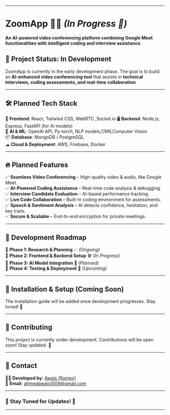   

---

# **ZoomApp** 🎥💡 *(In Progress 🚧)*  

**An AI-powered video conferencing platform combining Google Meet functionalities with intelligent coding and interview assistance.**  

## 🚀 **Project Status: In Development**  
ZoomApp is currently in the early development phase. The goal is to build an **AI-enhanced video conferencing tool** that assists in **technical interviews, coding assessments, and real-time collaboration**.  

---

## 🛠 **Planned Tech Stack**  
🚀 **Frontend**: React, Tailwind CSS, WebRTC ,Socket.io 
🖥 **Backend**: Node.js, Express, FastAPI (for AI models)  
🤖 **AI & ML**: OpenAI API, Py-torch, NLP models,CNN,Computer Vision  
📦 **Database**: MongoDB / PostgreSQL  
☁ **Cloud & Deployment**: AWS, Firebase, Docker  

---

## 🔥 **Planned Features**  
✅ **Seamless Video Conferencing** – High-quality video & audio, like Google Meet.  
✅ **AI-Powered Coding Assistance** – Real-time code analysis & debugging.  
✅ **Interview Candidate Evaluation** – AI-based performance tracking.  
✅ **Live Code Collaboration** – Built-in coding environment for assessments.  
✅ **Speech & Sentiment Analysis** – AI detects confidence, hesitation, and key traits.  
✅ **Secure & Scalable** – End-to-end encryption for private meetings.  

---

## 🚧 **Development Roadmap**  
📌 **Phase 1: Research & Planning** ✅ *(Ongoing)*  
📌 **Phase 2: Frontend & Backend Setup** 🛠 *(In Progress)*  
📌 **Phase 3: AI Model Integration** 🔄 *(Planned)*  
📌 **Phase 4: Testing & Deployment** 🚀 *(Upcoming)*  

---

## 📜 **Installation & Setup (Coming Soon)**  
The installation guide will be added once development progresses. Stay tuned! 🚧  

---

## 🤝 **Contributing**  
This project is currently under development. Contributions will be open soon! Stay updated. 🚀  

---

## 📧 **Contact**  
👨‍💻 **Developed by:** [Awais (Romeo)](https://github.com/awais7012)  
📧 **Email:** ahmedawais1009@gmail.com  

---

### 🌟 **Stay Tuned for Updates!** 🔔  

---

